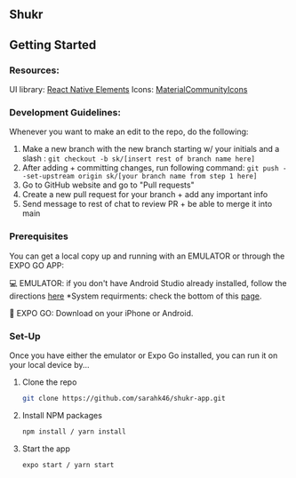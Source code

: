 ## Shukr
<!-- GETTING STARTED -->
## Getting Started


### Resources:
UI library: <a href="https://reactnativeelements.com/">React Native Elements</a>
Icons: <a href="https://pictogrammers.com/library/mdi/">MaterialCommunityIcons</a>

### Development Guidelines:
Whenever you want to make an edit to the repo, do the following:
1. Make a new branch with the new branch starting w/ your initials and a slash : ```git checkout -b sk/[insert rest of branch name here]```
2. After adding + committing changes, run following command: ```git push --set-upstream origin sk/[your branch name from step 1 here]```
3. Go to GitHub website and go to "Pull requests"
4. Create a new pull request for your branch + add any important info
5. Send message to rest of chat to review PR + be able to merge it into main

### Prerequisites

You can get a local copy up and running with an EMULATOR or through the EXPO GO APP:

💻 EMULATOR: if you don't have Android Studio already installed, follow the directions <a href="https://developer.android.com/studio/install#:~:text=Launch%20the%20Android%20Studio%20DMG,Studio%20settings%2C%20then%20click%20OK.">here</a>
*System requirments: check the bottom of this <a href="https://developer.android.com/studio/install#:~:text=Launch%20the%20Android%20Studio%20DMG,Studio%20settings%2C%20then%20click%20OK.">page</a>.

📱 EXPO GO: Download on your iPhone or Android.

### Set-Up

Once you have either the emulator or Expo Go installed, you can run it on your local device by...

1. Clone the repo
   ```sh
   git clone https://github.com/sarahk46/shukr-app.git
   ```
2. Install NPM packages
   ```sh
   npm install / yarn install
   ```
3. Start the app 
   ```sh
   expo start / yarn start
   ```
